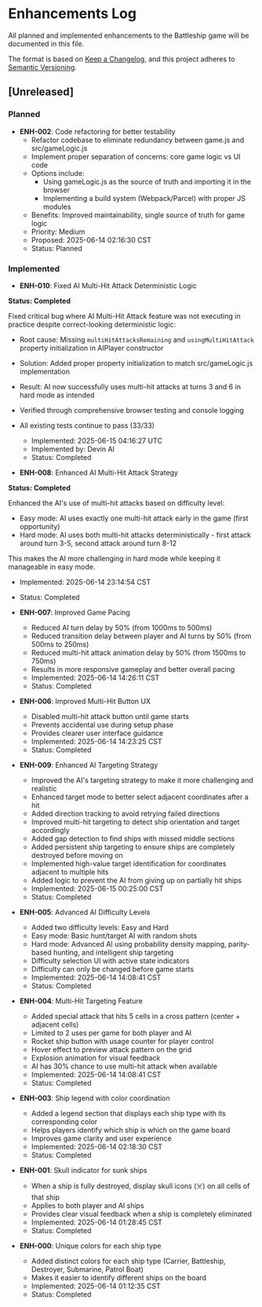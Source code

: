 # Enhancements Log

All planned and implemented enhancements to the Battleship game will be documented in this file.

The format is based on [Keep a Changelog](https://keepachangelog.com/en/1.0.0/),
and this project adheres to [Semantic Versioning](https://semver.org/spec/v2.0.0.html).

## [Unreleased]

### Planned
- **ENH-002**: Code refactoring for better testability
  - Refactor codebase to eliminate redundancy between game.js and src/gameLogic.js
  - Implement proper separation of concerns: core game logic vs UI code
  - Options include:
    - Using gameLogic.js as the source of truth and importing it in the browser
    - Implementing a build system (Webpack/Parcel) with proper JS modules
  - Benefits: Improved maintainability, single source of truth for game logic
  - Priority: Medium
  - Proposed: 2025-06-14 02:16:30 CST
  - Status: Planned

### Implemented
- **ENH-010**: Fixed AI Multi-Hit Attack Deterministic Logic

**Status: Completed**

Fixed critical bug where AI Multi-Hit Attack feature was not executing in practice despite correct-looking deterministic logic:

- Root cause: Missing `multiHitAttacksRemaining` and `usingMultiHitAttack` property initialization in AIPlayer constructor
- Solution: Added proper property initialization to match src/gameLogic.js implementation
- Result: AI now successfully uses multi-hit attacks at turns 3 and 6 in hard mode as intended
- Verified through comprehensive browser testing and console logging
- All existing tests continue to pass (33/33)

  - Implemented: 2025-06-15 04:16:27 UTC
  - Implemented by: Devin AI
  - Status: Completed

- **ENH-008**: Enhanced AI Multi-Hit Attack Strategy

**Status: Completed**

Enhanced the AI's use of multi-hit attacks based on difficulty level:

- Easy mode: AI uses exactly one multi-hit attack early in the game (first opportunity)
- Hard mode: AI uses both multi-hit attacks deterministically - first attack around turn 3-5, second attack around turn 8-12

This makes the AI more challenging in hard mode while keeping it manageable in easy mode.

  - Implemented: 2025-06-14 23:14:54 CST
  - Status: Completed

- **ENH-007**: Improved Game Pacing
  - Reduced AI turn delay by 50% (from 1000ms to 500ms)
  - Reduced transition delay between player and AI turns by 50% (from 500ms to 250ms)
  - Reduced multi-hit attack animation delay by 50% (from 1500ms to 750ms)
  - Results in more responsive gameplay and better overall pacing
  - Implemented: 2025-06-14 14:26:11 CST
  - Status: Completed

- **ENH-006**: Improved Multi-Hit Button UX
  - Disabled multi-hit attack button until game starts
  - Prevents accidental use during setup phase
  - Provides clearer user interface guidance
  - Implemented: 2025-06-14 14:23:25 CST
  - Status: Completed

- **ENH-009**: Enhanced AI Targeting Strategy
  - Improved the AI's targeting strategy to make it more challenging and realistic
  - Enhanced target mode to better select adjacent coordinates after a hit
  - Added direction tracking to avoid retrying failed directions
  - Improved multi-hit targeting to detect ship orientation and target accordingly
  - Added gap detection to find ships with missed middle sections
  - Added persistent ship targeting to ensure ships are completely destroyed before moving on
  - Implemented high-value target identification for coordinates adjacent to multiple hits
  - Added logic to prevent the AI from giving up on partially hit ships
  - Implemented: 2025-06-15 00:25:00 CST
  - Status: Completed

- **ENH-005**: Advanced AI Difficulty Levels
  - Added two difficulty levels: Easy and Hard
  - Easy mode: Basic hunt/target AI with random shots
  - Hard mode: Advanced AI using probability density mapping, parity-based hunting, and intelligent ship targeting
  - Difficulty selection UI with active state indicators
  - Difficulty can only be changed before game starts
  - Implemented: 2025-06-14 14:08:41 CST
  - Status: Completed

- **ENH-004**: Multi-Hit Targeting Feature
  - Added special attack that hits 5 cells in a cross pattern (center + adjacent cells)
  - Limited to 2 uses per game for both player and AI
  - Rocket ship button with usage counter for player control
  - Hover effect to preview attack pattern on the grid
  - Explosion animation for visual feedback
  - AI has 30% chance to use multi-hit attack when available
  - Implemented: 2025-06-14 14:08:41 CST
  - Status: Completed
- **ENH-003**: Ship legend with color coordination
  - Added a legend section that displays each ship type with its corresponding color
  - Helps players identify which ship is which on the game board
  - Improves game clarity and user experience
  - Implemented: 2025-06-14 02:18:30 CST
  - Status: Completed

- **ENH-001**: Skull indicator for sunk ships
  - When a ship is fully destroyed, display skull icons (☠️) on all cells of that ship
  - Applies to both player and AI ships
  - Provides clear visual feedback when a ship is completely eliminated
  - Implemented: 2025-06-14 01:28:45 CST
  - Status: Completed

- **ENH-000**: Unique colors for each ship type
  - Added distinct colors for each ship type (Carrier, Battleship, Destroyer, Submarine, Patrol Boat)
  - Makes it easier to identify different ships on the board
  - Implemented: 2025-06-14 01:12:35 CST
  - Status: Completed
